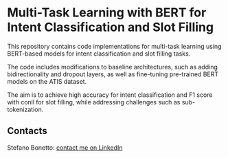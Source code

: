 # Multi-Task Learning with BERT for Intent Classification and Slot Filling

This repository contains code implementations for multi-task learning using BERT-based models for intent classification and slot filling tasks. 

The code includes modifications to baseline architectures, such as adding bidirectionality and dropout layers, as well as fine-tuning pre-trained BERT models on the ATIS dataset. 

The aim is to achieve high accuracy for intent classification and F1 score with conll for slot filling, while addressing challenges such as sub-tokenization. 

## Contacts

Stefano Bonetto: [contact me on LinkedIn](https://www.linkedin.com/in/stefano-bonetto)
